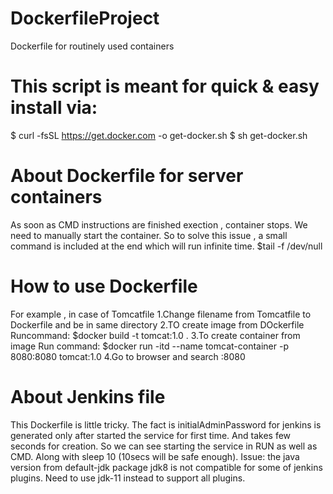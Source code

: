 # DockerfileProject
Dockerfile for routinely used containers

# This script is meant for quick & easy install via:
   $ curl -fsSL https://get.docker.com -o get-docker.sh
   $ sh get-docker.sh

# About Dockerfile for server containers
As soon as CMD instructions are finished exection , container stops. We need to manually start the container.
So to solve this issue , a small command is included at the end which will run infinite time. 
$tail -f /dev/null

# How to use Dockerfile
For example , in case of Tomcatfile
1.Change filename from Tomcatfile to Dockerfile and be in same directory
2.TO create image from DOckerfile Runcommand:
$docker build -t tomcat:1.0 .
3.To create container from image  Run command:
$docker run -itd --name tomcat-container -p 8080:8080 tomcat:1.0
4.Go to browser and search <host-ip-address>:8080

# About Jenkins file
This Dockerfile is little tricky.
The fact is initialAdminPassword for jenkins is generated only after started the service for first time.
And takes few seconds for creation.
So we can see starting the service in RUN as well as CMD. Along with sleep 10 (10secs will be safe enough).
Issue: the java version from default-jdk package jdk8 is not compatible for some of jenkins plugins.
Need to use jdk-11 instead to support all plugins.
